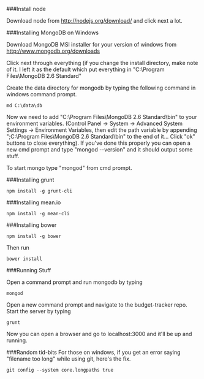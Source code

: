 ###Install node

Download node from http://nodejs.org/download/ and click next a lot.

###Installing MongoDB on Windows

Download MongoDB MSI installer for your version of windows from
http://www.mongodb.org/downloads

Click next through everything (if you change the install directory, make note of it.  I left it as the default which put everything in "C:\Program Files\MongoDB 2.6 Standard"

Create the data directory for mongodb by typing the following command in windows command prompt.

```
md C:\data\db 
```

Now we need to add "C:\Program Files\MongoDB 2.6 Standard\bin" to your environment variables.  (Control Panel -> System -> Advanced System Settings -> Environment Variables, then edit the path variable by appending ";C:\Program Files\MongoDB 2.6 Standard\bin" to the end of it... Click "ok" buttons to close everything).  If you've done this properly you can open a new cmd prompt and type "mongod --version" and it should output some stuff.

To start mongo type "mongod" from cmd prompt.

###Installing grunt

```
npm install -g grunt-cli
```

###Installing mean.io
```
npm install -g mean-cli
```

###Installing bower
```
npm install -g bower
```

Then run

```
bower install
```

###Running Stuff

Open a command prompt and run mongodb by typing
```
mongod
```

Open a new command prompt and navigate to the budget-tracker repo.  Start the server by typing
```
grunt
```

Now you can open a browser and go to localhost:3000 and it'll be up and running.

###Random tid-bits
For those on windows, if you get an error saying "filename too long" while using git, here's the fix.
```
git config --system core.longpaths true
```